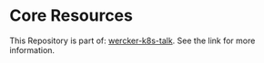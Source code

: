 # Core Resources #
This Repository is part of: [wercker-k8s-talk](https://github.com/stvnwrgs/wercker-k8s-talk).
See the link for more information.